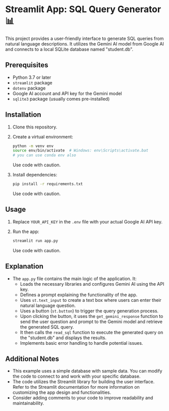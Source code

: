 # Streamlit App: SQL Query Generator 📊

This project provides a user-friendly interface to generate SQL queries from natural language descriptions. It utilizes the Gemini AI model from Google AI and connects to a local SQLite database named "student.db".

## Prerequisites
- Python 3.7 or later
- `streamlit` package
- `dotenv` package
- Google AI account and API key for the Gemini model
- `sqlite3` package (usually comes pre-installed)

## Installation
1. Clone this repository.
2. Create a virtual environment:

    ```bash
    python -m venv env
    source env/bin/activate  # Windows: env\Scripts\activate.bat
    # you can use conda env also
    ```
    Use code with caution.

3. Install dependencies:

    ```bash
    pip install -r requirements.txt
    ```
    Use code with caution.

## Usage
1. Replace `YOUR_API_KEY` in the `.env` file with your actual Google AI API key.
2. Run the app:

    ```bash
    streamlit run app.py
    ```
    Use code with caution.

## Explanation
- The `app.py` file contains the main logic of the application. It:
  - Loads the necessary libraries and configures Gemini AI using the API key.
  - Defines a prompt explaining the functionality of the app.
  - Uses `st.text_input` to create a text box where users can enter their natural language question.
  - Uses a button (`st.button`) to trigger the query generation process.
  - Upon clicking the button, it uses the `get_gemini_response` function to send the user question and prompt to the Gemini model and retrieve the generated SQL query.
  - It then calls the `read_sql` function to execute the generated query on the "student.db" and displays the results.
  - Implements basic error handling to handle potential issues.

## Additional Notes
- This example uses a simple database with sample data. You can modify the code to connect to and work with your specific database.
- The code utilizes the Streamlit library for building the user interface. Refer to the Streamlit documentation for more information on customizing the app design and functionalities.
- Consider adding comments to your code to improve readability and maintainability.
